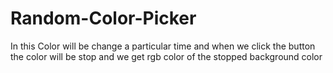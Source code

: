 # Random-Color-Picker
In this Color will be change a particular time and when we click the button the color will be stop and we get rgb color of the stopped background color
